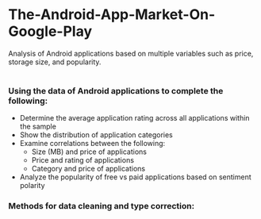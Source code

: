 # The-Android-App-Market-On-Google-Play

Analysis of Android applications based on multiple variables such as price, storage size, and popularity.
<br />
<br />
  
### Using the data of Android applications to complete the following:

* Determine the average application rating across all applications within the sample
* Show the distribution of application categories
* Examine correlations between the following:
  * Size (MB) and price of applications
  * Price and rating of applications
  * Category and price of applications
* Analyze the popularity of free vs paid applications based on sentiment polarity


### Methods for data cleaning and type correction:


